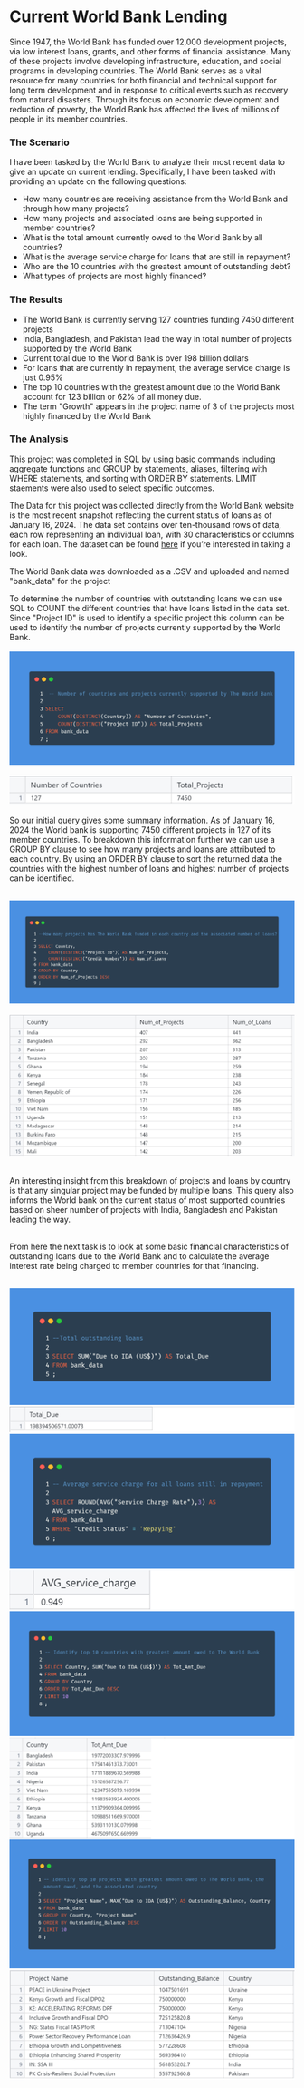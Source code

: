 # Current World Bank Lending

Since 1947, the World Bank has funded over 12,000 development projects, via low interest loans, grants, and other forms of financial assistance. Many of these projects involve developing infrastructure, education, and social programs in developing countries. The World Bank serves as a vital resource for many countries for both financial and technical support for long term development and in response to critical events such as recovery from natural disasters. Through its focus on economic development and reduction of poverty, the World Bank has affected the lives of millions of people in its member countries. 

### The Scenario

I have been tasked by the World Bank to analyze their most recent data to give an update on current lending. Specifically, I have been tasked with providing an update on the following questions:
 
- How many countries are receiving assistance from the World Bank and through how many projects?
- How many projects and associated loans are being supported in member countries? 
- What is the total amount currently owed to the World Bank by all countries?
- What is the average service charge for loans that are still in repayment?
- Who are the 10 countries with the greatest amount of outstanding debt?
- What types of projects are most highly financed?

### The Results

- The World Bank is currently serving 127 countries funding 7450 different projects
- India, Bangladesh, and Pakistan lead the way in total number of projects supported by the World Bank
- Current total due to the World Bank is over 198 billion dollars
- For loans that are currently in repayment, the average service charge is just 0.95%
- The top 10 countries with the greatest amount due to the World Bank account for 123 billion or 62% of all money due.
- The term "Growth" appears in the project name of 3 of the projects most highly financed by the World Bank

### The Analysis

This project was completed in SQL by using basic commands including aggregate functions and GROUP by statements, aliases, filtering with WHERE statements, and sorting with ORDER BY statements. LIMIT staements were also used to select specific outcomes.

The Data for this project was collected directly from the World Bank website is the most recent snapshot reflecting the current status of loans as of January 16, 2024. The data set contains over ten-thousand rows of data, each row representing an individual loan, with 30 characteristics or columns for each loan.  The dataset can be found [here](https://finances.worldbank.org/Loans-and-Credits/IDA-Statement-of-Credits-and-Grants-Latest-Availab/ebmi-69yj/about_data) if you’re interested in taking a look. 

The World Bank data was downloaded as a .CSV and uploaded and named "bank_data" for the project

To determine the number of countries with outstanding loans we can use SQL to COUNT the different countries that have loans listed in the data set. Since "Project ID" is used to identify a specific project this column can be used to identify the number of projects currently supported by the World Bank. 
<br/><br/>
<img src="images/SQL Project Query 1.png?raw=true"/>
<br/><br/>
<img src="images/SQL Project Result 1.png?raw=true"/>
<br/><br/>
So our initial query gives some summary information. As of January 16, 2024 the World bank is supporting 7450 different projects in 127 of its member countries. To breakdown this information further we can use a GROUP BY clause to see how many projects and loans are attributed to each country. By using an ORDER BY clause to sort the returned data the countries with the highest number of loans and highest number of projects can be identified.
<br/><br/>

<img src="images/SQL Project Query 2.png?raw=true"/>
<br/><br/>
<img src="images/SQL Project Result 2.png?raw=true"/>
<br/><br/>

An interesting insight from this breakdown of projects and loans by country is that any singular project may be funded by multiple loans. This query also informs the World bank on the current status of most supported countries based on sheer number of projects with India, Bangladesh and Pakistan leading the way.
<br/><br/>

From here the next task is to look at some basic financial characteristics of outstanding loans due to the World Bank and to calculate the average interest rate being charged to member countries for that financing. 
<br/><br/>

<img src="images/SQL Project Query 3.png?raw=true"/>
<img src="images/SQL Project Result 3a.png?raw=true"/>
<img src="images/SQL Project Query 4.png?raw=true"/>
<img src="images/SQL Project Result 4a.png?raw=true"/>
<img src="images/SQL Project Query 5.png?raw=true"/>
<img src="images/SQL Project Result 5b.png?raw=true"/>
<img src="images/SQL Project Query 6.png?raw=true"/>
<img src="images/SQL Project Result 6.png?raw=true"/>





